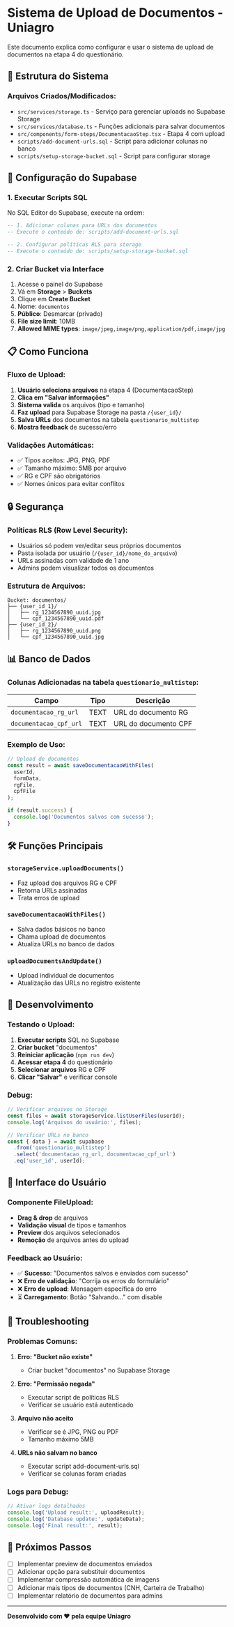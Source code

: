 # Sistema de Upload de Documentos - Uniagro

Este documento explica como configurar e usar o sistema de upload de documentos na etapa 4 do questionário.

## 📁 Estrutura do Sistema

### Arquivos Criados/Modificados:
- `src/services/storage.ts` - Serviço para gerenciar uploads no Supabase Storage
- `src/services/database.ts` - Funções adicionais para salvar documentos
- `src/components/form-steps/DocumentacaoStep.tsx` - Etapa 4 com upload
- `scripts/add-document-urls.sql` - Script para adicionar colunas no banco
- `scripts/setup-storage-bucket.sql` - Script para configurar storage

## 🚀 Configuração do Supabase

### 1. Executar Scripts SQL

No SQL Editor do Supabase, execute na ordem:

```sql
-- 1. Adicionar colunas para URLs dos documentos
-- Execute o conteúdo de: scripts/add-document-urls.sql

-- 2. Configurar políticas RLS para storage
-- Execute o conteúdo de: scripts/setup-storage-bucket.sql
```

### 2. Criar Bucket via Interface

1. Acesse o painel do Supabase
2. Vá em **Storage** > **Buckets**
3. Clique em **Create Bucket**
4. Nome: `documentos`
5. **Público**: Desmarcar (privado)
6. **File size limit**: 10MB
7. **Allowed MIME types**: `image/jpeg,image/png,application/pdf,image/jpg`

## 📋 Como Funciona

### Fluxo de Upload:

1. **Usuário seleciona arquivos** na etapa 4 (DocumentacaoStep)
2. **Clica em "Salvar informações"**
3. **Sistema valida** os arquivos (tipo e tamanho)
4. **Faz upload** para Supabase Storage na pasta `/{user_id}/`
5. **Salva URLs** dos documentos na tabela `questionario_multistep`
6. **Mostra feedback** de sucesso/erro

### Validações Automáticas:
- ✅ Tipos aceitos: JPG, PNG, PDF
- ✅ Tamanho máximo: 5MB por arquivo
- ✅ RG e CPF são obrigatórios
- ✅ Nomes únicos para evitar conflitos

## 🔒 Segurança

### Políticas RLS (Row Level Security):
- Usuários só podem ver/editar seus próprios documentos
- Pasta isolada por usuário (`/{user_id}/nome_do_arquivo`)
- URLs assinadas com validade de 1 ano
- Admins podem visualizar todos os documentos

### Estrutura de Arquivos:
```
Bucket: documentos/
├── {user_id_1}/
│   ├── rg_1234567890_uuid.jpg
│   └── cpf_1234567890_uuid.pdf
├── {user_id_2}/
│   ├── rg_1234567890_uuid.png
│   └── cpf_1234567890_uuid.jpg
```

## 📊 Banco de Dados

### Colunas Adicionadas na tabela `questionario_multistep`:

| Campo | Tipo | Descrição |
|-------|------|-----------|
| `documentacao_rg_url` | TEXT | URL do documento RG |
| `documentacao_cpf_url` | TEXT | URL do documento CPF |

### Exemplo de Uso:

```typescript
// Upload de documentos
const result = await saveDocumentacaoWithFiles(
  userId,
  formData,
  rgFile,
  cpfFile
);

if (result.success) {
  console.log('Documentos salvos com sucesso');
}
```

## 🛠️ Funções Principais

### `storageService.uploadDocuments()`
- Faz upload dos arquivos RG e CPF
- Retorna URLs assinadas
- Trata erros de upload

### `saveDocumentacaoWithFiles()`
- Salva dados básicos no banco
- Chama upload de documentos
- Atualiza URLs no banco de dados

### `uploadDocumentsAndUpdate()`
- Upload individual de documentos
- Atualização das URLs no registro existente

## 🔧 Desenvolvimento

### Testando o Upload:

1. **Executar scripts** SQL no Supabase
2. **Criar bucket** "documentos" 
3. **Reiniciar aplicação** (`npm run dev`)
4. **Acessar etapa 4** do questionário
5. **Selecionar arquivos** RG e CPF
6. **Clicar "Salvar"** e verificar console

### Debug:

```javascript
// Verificar arquivos no Storage
const files = await storageService.listUserFiles(userId);
console.log('Arquivos do usuário:', files);

// Verificar URLs no banco
const { data } = await supabase
  .from('questionario_multistep')
  .select('documentacao_rg_url, documentacao_cpf_url')
  .eq('user_id', userId);
```

## 📱 Interface do Usuário

### Componente FileUpload:
- **Drag & drop** de arquivos
- **Validação visual** de tipos e tamanhos
- **Preview** dos arquivos selecionados
- **Remoção** de arquivos antes do upload

### Feedback ao Usuário:
- ✅ **Sucesso**: "Documentos salvos e enviados com sucesso"
- ❌ **Erro de validação**: "Corrija os erros do formulário"
- ❌ **Erro de upload**: Mensagem específica do erro
- ⏳ **Carregamento**: Botão "Salvando..." com disable

## 🚨 Troubleshooting

### Problemas Comuns:

1. **Erro: "Bucket não existe"**
   - Criar bucket "documentos" no Supabase Storage

2. **Erro: "Permissão negada"**
   - Executar script de políticas RLS
   - Verificar se usuário está autenticado

3. **Arquivo não aceito**
   - Verificar se é JPG, PNG ou PDF
   - Tamanho máximo 5MB

4. **URLs não salvam no banco**
   - Executar script add-document-urls.sql
   - Verificar se colunas foram criadas

### Logs para Debug:
```javascript
// Ativar logs detalhados
console.log('Upload result:', uploadResult);
console.log('Database update:', updateData);
console.log('Final result:', result);
```

## 🔄 Próximos Passos

- [ ] Implementar preview de documentos enviados
- [ ] Adicionar opção para substituir documentos
- [ ] Implementar compressão automática de imagens
- [ ] Adicionar mais tipos de documentos (CNH, Carteira de Trabalho)
- [ ] Implementar relatório de documentos para admins

---

**Desenvolvido com ❤️ pela equipe Uniagro**
